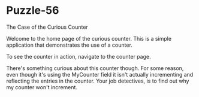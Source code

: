 # Puzzle-56
The Case of the Curious Counter

Welcome to the home page of the curious counter. This is a simple application that demonstrates the use of a counter.

To see the counter in action, navigate to the counter page.

There's something curious about this counter though. For some reason, even though it's using the MyCounter field it isn't actually incrementing and reflecting the entries in the counter. Your job detectives, is to find out why my counter won't increment.
